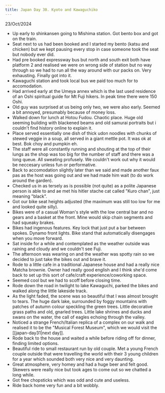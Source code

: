 ```yaml
---
title: Japan Day 30. Kyoto and Kawaguchiko
---
```


23/Oct/2024

- Up early to shinkansen going to Mishima station. Got bento box and got on the train.
- Seat next to us had been booked and I started my bento (katsu and chicken) but we kept pausing every stop in case someone took the seat but nobody ever did.
- Had pre booked expressway bus but north and south exit both have platform 2 and realised we were on wrong side of station but no way through so we had to run all the way around with our packs on. Very exhausting. Finally got into it.
- Kawaguchi station and took local bus we paid too much for to accomodation. 
- Had arrived early at the Umeya annex which is the last used residence of an Oshi spiritual guide for Mt Fuji hikers. In peak time there were 150 Oshi.
- Old guy was surprised at us being only two, we were also early. Seemed a bit annoyed, presumably because of money loss.
- Walked down for lunch at Hotou Fudou. Chaotic place. Huge old seeming building with blackened beams and old samurai portraits but i couldn't find history online to explain it.
- Place served essentially one dish of thick udon noodles with chunks of stewed veggie in a soup, all served in a giant mettle pot. It was ok at best. Bok choy and pumpkin eh.
- The staff were all constantly running and shouting at the top of their lungs as the shop was too big for the number of staff and there was a long queue. All sweating profusely. We couldn't work out why it would be neccesary unless fun or performative. 
- Back to accomodation slightly later than we said and made another faux pas as the host was going out and we had made him wait (to do work around the garden). 
- Checked us in as tersely as is possible (not quite) as a polite Japanese person is able to and ae met his hitler stache cat called "Kuro chan", just meaning "black".
- Got our bike seat heights adjusted (the maximum was still too low for me and looked quite silly).
- Bikes were of a casual Woman's style with the low central bar and no gears and a basket at the front. Mine would skip chain segments and had squeaky brakes.
- Bikes had ingenous features. Key lock that just put a bar between spokes. Dynamo front lights. Bike stand that automatically disengages when you move forward.
- Sat inside for a while and contemplated as the weather outside was raining and cloudy and we couldn't see Fuji. 
- The afternoon was wearing on and the weather was spotty rain so we decided to just take the bikes out and brave it.
- Rode to a little cafe in a traditional Japanese house and had a really nice Matcha brownie. Owner had really good english and I think she'd come back to set up this sort of cafe/craft experience/coworking space.
- Seemed cool but we had to scoff before closing time.
- Rode down the road in twilight to lake Kawaguchi, parked the bikes and walked along the little lakeside track.
- As the light faded, the scene was so beautiful that I was almost brought to tears. The huge dark lake, surrounded by foggy mountains with patches of autumn colour speckling the green trees. Little decorative grass paths and old, gnarled trees. Little lake shrines and ducks and swans on the water, the call of eagles echoing through the valley.
- Noticed a strange French/Italian replica of a complex on our walk and realised it to be the "Musical Forest Museum", which we would visit the [[japan-day31|next day]].
- Rode back to the house and waited a while before riding off for dinner, finding limited options.
- Beautiful ride to small restaurant run by old couple. Met a young French couple outside that were travelling the world with their 3 young children for a year which sounded both very nice and very daunting.
- Great atmosphere, very homey and had a huge beer and felt good. Skewers were really nice but took ages to come out so we chatted a long while.
- Got free chopsticks which was odd and cute and useless.
- Ride back home very fun and a bit wobbly.